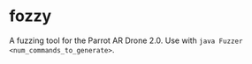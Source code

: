 # fozzy

A fuzzing tool for the Parrot AR Drone 2.0.  Use with `java Fuzzer <num_commands_to_generate>`.
